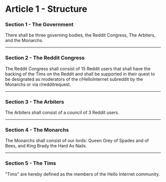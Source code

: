 # Article 1 - Structure

### Section 1 - The Government

There shall be three governing bodies, the Reddit Congress, The Arbiters, and the Monarchs.

---

### Section 2 - The Reddit Congress

The Reddit Congress shall consist of 15 Reddit users that shall have the backing of the Tims on the Reddit and shall be supported in their quest to be designated as moderators of the r/HelloInternet subreddit by the     Monarchs or via r/redditrequest.

---

### Section 3 - The Arbiters

The Arbiters shall consist of a council of 3 Reddit users.

---

### Section 4 - The Monarchs

The Monarchs shall consist of our lords: Queen Grey of Spades and of Bees, and King Brady the Hard As Nails.

---

### Section 5 - The Tims

"Tims" are hereby defined as the members of the Hello Internet community.
